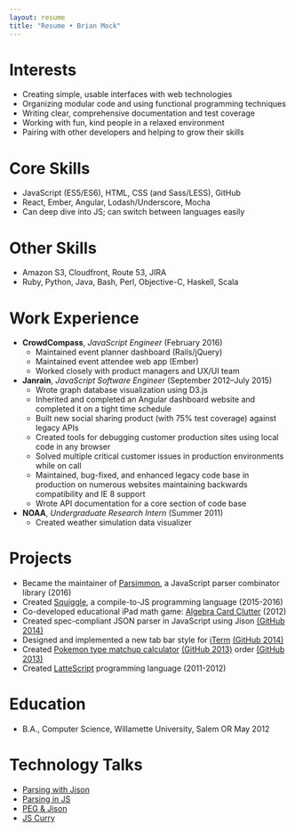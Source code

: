 ```yaml
---
layout: resume
title: "Resume • Brian Mock"
---
```


# Interests

- Creating simple, usable interfaces with web technologies
- Organizing modular code and using functional programming techniques
- Writing clear, comprehensive documentation and test coverage
- Working with fun, kind people in a relaxed environment
- Pairing with other developers and helping to grow their skills

# Core Skills

- JavaScript (ES5/ES6), HTML, CSS (and Sass/LESS), GitHub
- React, Ember, Angular, Lodash/Underscore, Mocha
- Can deep dive into JS; can switch between languages easily

# Other Skills

- Amazon S3, Cloudfront, Route 53, JIRA
- Ruby, Python, Java, Bash, Perl, Objective-C, Haskell, Scala

# Work Experience

- **CrowdCompass**, *JavaScript Engineer* (February 2016)
    - Maintained event planner dashboard (Rails/jQuery)
    - Maintained event attendee web app (Ember)
    - Worked closely with product managers and UX/UI team
- **Janrain**, *JavaScript Software Engineer* (September 2012–July 2015)
    - Wrote graph database visualization using D3.js
    - Inherited and completed an Angular dashboard website and completed it
      on a tight time schedule
    - Built new social sharing product (with 75% test coverage) against
      legacy APIs
    - Created tools for debugging customer production sites using
      local code in any browser
    - Solved multiple critical customer issues in production
      environments while on call
    - Maintained, bug-fixed, and enhanced legacy code base in
      production on numerous websites maintaining backwards
      compatibility and IE 8 support
    - Wrote API documentation for a core section of code base
- **NOAA**, *Undergraduate Research Intern* (Summer 2011)
    - Created weather simulation data visualizer

# Projects

- Became the maintainer of [Parsimmon](https://github.com/jneen/parsimmon/),
  a JavaScript parser combinator library (2016)
- Created [Squiggle](http://squiggle-lang.org/), a compile-to-JS programming language (2015-2016)
- Co-developed educational iPad math game: [Algebra Card Clutter](http://itunes.apple.com/us/app/algebra-card-clutter/id549330499) (2012)
- Created spec-compliant JSON parser in JavaScript using Jison [(GitHub 2014)](https://github.com/wavebeem/json-crumpet)
- Designed and implemented a new tab bar style for [iTerm](http://iterm2.com/) [(GitHub 2014)](https://github.com/gnachman/iTerm2/pull/185)
- Created [Pokemon type matchup calculator](http://mockbrian.com/pkmn/) [(GitHub 2013)](https://github.com/wavebeem/pkmn-type-calc)
order [(GitHub 2013)](https://github.com/SirVer/ultisnips/pull/118)
- Created [LatteScript](http://mockbrian.com/lattescript/) programming language (2011-2012)

# Education

- B.A., Computer Science, Willamette University, Salem OR May 2012

# Technology Talks

- [Parsing with Jison](http://mockbrian.com/talk/jison/#/)
- [Parsing in JS](http://mockbrian.com/talk/parsing-jison/#/)
- [PEG & Jison](http://mockbrian.com/talk/peg-jison/#/)
- [JS Curry](http://mockbrian.com/talk/js-curry/#/)
